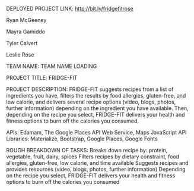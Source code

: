 DEPLOYED PROJECT LINK: http://bit.ly/fridgefitrose

Ryan McGeeney

Mayra Gamiddo

Tyler Calvert

Leslie Rose


TEAM NAME: TEAM NAME LOADING

PROJECT TITLE: FRIDGE-FIT

PROJECT DESCRIPTION:
FRIDGE-FIT suggests recipes from a list of ingredients you have, filters the results by food allergies, gluten-free, and low calorie, and delivers several recipe options (video, blogs, photos, further information) depending on the ingredient you have available. Then, depending on the recipe you select, FRIDGE-FIT delivers your health and fitness options to burn off the calories you consumed.

APIs: Edamam, The Google Places API Web Service, Maps JavaScript API
Libraries: Materialize, Bootstrap, Google Places, Google Fonts

ROUGH BREAKDOWN OF TASKS:
Breaks down recipe by: protein, vegetable, fruit, dairy, spices
Filters recipes by dietary constraint, food allergies, gluten-free, low calorie, and time available
Suggests recipes and provides resources (video, blogs, photos, further information)
Depending on the recipe you select, FRIDGE-FIT delivers your health and fitness options to burn off the calories you consumed
